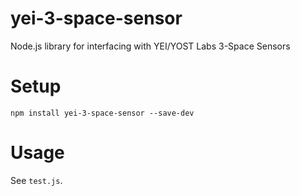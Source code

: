 # yei-3-space-sensor
Node.js library for interfacing with YEI/YOST Labs 3-Space Sensors

# Setup

```
npm install yei-3-space-sensor --save-dev
```

# Usage

See `test.js`.
